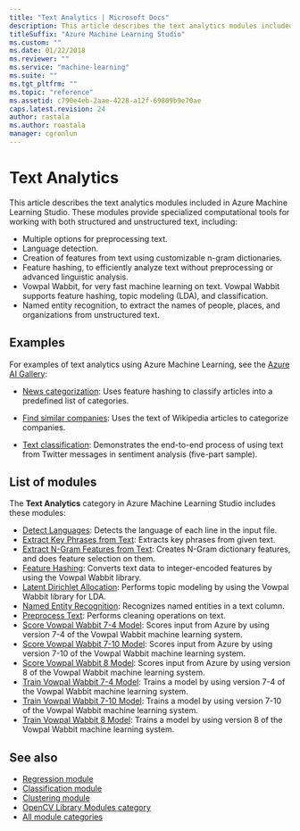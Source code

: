 ```yaml
---
title: "Text Analytics | Microsoft Docs"
description: This article describes the text analytics modules included in Azure Machine Learning Studio. 
titleSuffix: "Azure Machine Learning Studio"
ms.custom: ""
ms.date: 01/22/2018
ms.reviewer: ""
ms.service: "machine-learning"
ms.suite: ""
ms.tgt_pltfrm: ""
ms.topic: "reference"
ms.assetid: c790e4eb-2aae-4228-a12f-69809b9e70ae
caps.latest.revision: 24
author: rastala
ms.author: roastala
manager: cgronlun
---
```

# Text Analytics

This article describes the text analytics modules included in Azure Machine Learning Studio. These modules provide specialized computational tools for working with both structured and unstructured text, including:  

+ Multiple options for preprocessing text.
+ Language detection.
+ Creation of features from text using customizable n-gram dictionaries.
+ Feature hashing, to efficiently analyze text without preprocessing or advanced linguistic analysis.  
+ Vowpal Wabbit, for very fast machine learning on text. Vowpal Wabbit supports feature hashing, topic modeling (LDA), and classification.
+ Named entity recognition, to extract the names of people, places, and organizations from unstructured text.

## Examples

For examples of text analytics using Azure Machine Learning, see the [Azure AI Gallery](https://gallery.cortanaintelligence.com/):  

- [News categorization](http://go.microsoft.com/fwlink/?LinkId=525167): Uses feature hashing to classify articles into a predefined list of categories.

- [Find similar companies](http://go.microsoft.com/fwlink/?LinkId=525164): Uses the text of Wikipedia articles to categorize companies.  
  
- [Text classification](http://go.microsoft.com/fwlink/?LinkId=525957): Demonstrates the end-to-end process of using text from Twitter messages in sentiment analysis (five-part sample).

##  List of modules

The **Text Analytics** category in Azure Machine Learning Studio includes these modules:

+ [Detect Languages](detect-languages.md): Detects the language of each line in the input file.  
+ [Extract Key Phrases from Text](extract-key-phrases-from-text.md): Extracts key phrases from given text.  
+ [Extract N-Gram Features from Text](extract-n-gram-features-from-text.md): Creates N-Gram dictionary features, and does feature selection on them.  
+ [Feature Hashing](feature-hashing.md): Converts text data to integer-encoded features by using the Vowpal Wabbit library.  
+ [Latent Dirichlet Allocation](latent-dirichlet-allocation.md): Performs topic modeling by using the Vowpal Wabbit library for LDA.  
+ [Named Entity Recognition](named-entity-recognition.md): Recognizes named entities in a text column.  
+ [Preprocess Text](preprocess-text.md): Performs cleaning operations on text.  
+ [Score Vowpal Wabbit 7-4 Model](score-vowpal-wabbit-version-7-4-model.md): Scores input from Azure by using version 7-4 of the Vowpal Wabbit machine learning system.  
+ [Score Vowpal Wabbit 7-10 Model](score-vowpal-wabbit-version-7-10-model.md): Scores input from Azure by using version 7-10 of the Vowpal Wabbit machine learning system.  
+ [Score Vowpal Wabbit 8 Model](score-vowpal-wabbit-version-8-model.md): Scores input from Azure by using version 8 of the Vowpal Wabbit machine learning system.  
+ [Train Vowpal Wabbit 7-4 Model](train-vowpal-wabbit-version-7-4-model.md): Trains a model by using version 7-4 of the Vowpal Wabbit machine learning system.  
+ [Train Vowpal Wabbit 7-10 Model](train-vowpal-wabbit-version-7-10-model.md): Trains a model by using version 7-10 of the Vowpal Wabbit machine learning system.  
+ [Train Vowpal Wabbit 8 Model](train-vowpal-wabbit-version-8-model.md): Trains a model by using version 8 of the Vowpal Wabbit machine learning system.  

## See also
- [Regression module](machine-learning-initialize-model-regression.md)   
- [Classification module](machine-learning-initialize-model-classification.md)  
- [Clustering module](machine-learning-initialize-model-clustering.md)   
- [OpenCV Library Modules category](opencv-library-modules.md)   
- [All module categories](machine-learning-module-descriptions.md)
